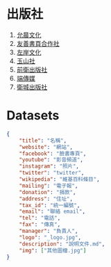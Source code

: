 # 出版社

1. [允晨文化](http://www.asianculture.com.tw/front/bin/home.phtml)
2. [友善書頁合作社](https://fribooker.wordpress.com/)
3. [左岸文化](https://www.facebook.com/RiveGauchePublishingHouse/)
4. [玉山社](http://www.tipi.com.tw/)
5. [前衛出版社](http://www.avanguard.com.tw/)
6. [端傳媒](https://theinitium.com/)
7. [衛城出版社](https://www.facebook.com/acropolispublish/)

# Datasets

```json
{
    "title": "名稱",
    "website": "網站",
    "facebook": "臉書專頁",
    "youtube": "影音頻道",
    "instagram": "照片",
    "twitter": "twitter",
    "wikipedia": "維基百科條目",
    "mailing": "電子報",
    "donation": "捐款",
    "address": "住址",
    "tax_id": "統一編號",
    "email": "聯絡 email",
    "tel": "電話",
    "fax": "傳真",
    "manager": "負責人",
    "logo": "_logo.jpg",
    "description": "說明文件.md",
    "img": ["其他圖檔.jpg"]
}
```
